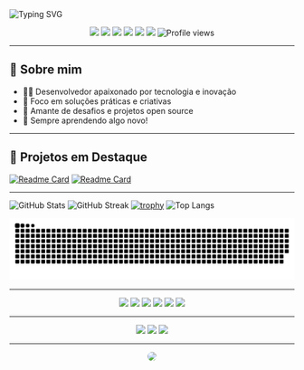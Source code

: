 <img src="https://readme-typing-svg.herokuapp.com?font=Fira+Code&size=24&pause=1000&color=F7DF1E&center=true&vCenter=true&width=435&lines=Olá%2C+eu+sou+o+RuasCardi!;Desenvolvedor+Fullstack;Apaixonado+por+Inovação+e+Tecnologia" alt="Typing SVG" />

<p align="center">
  <img src="https://img.shields.io/badge/JavaScript-F7DF1E?style=for-the-badge&logo=javascript&logoColor=black"/>
  <img src="https://img.shields.io/badge/Python-3776AB?style=for-the-badge&logo=python&logoColor=white"/>
  <img src="https://img.shields.io/badge/React-61DAFB?style=for-the-badge&logo=react&logoColor=black"/>
  <img src="https://img.shields.io/badge/Node.js-339933?style=for-the-badge&logo=node.js&logoColor=white"/>
  <img src="https://img.shields.io/badge/CSS3-1572B6?style=for-the-badge&logo=css3&logoColor=white"/>
  <img src="https://img.shields.io/badge/HTML5-E34F26?style=for-the-badge&logo=html5&logoColor=white"/>
  <img src="https://komarev.com/ghpvc/?username=RuasCardi&style=flat-square&color=blue" alt="Profile views" />
</p>

---

## 👤 Sobre mim

- 👨‍💻 Desenvolvedor apaixonado por tecnologia e inovação
- 🎯 Foco em soluções práticas e criativas
- 🚀 Amante de desafios e projetos open source
- 💬 Sempre aprendendo algo novo!

---

## 🚀 Projetos em Destaque

[![Readme Card](https://github-readme-stats.vercel.app/api/pin/?username=RuasCardi&repo=Portfolio&theme=radical)](https://github.com/RuasCardi/Portfolio)
[![Readme Card](https://github-readme-stats.vercel.app/api/pin/?username=RuasCardi&repo=polaroid-frame&theme=radical)](https://github.com/RuasCardi/polaroid-frame)

---

<!-- GitHub Stats -->
![GitHub Stats](https://github-readme-stats.vercel.app/api?username=RuasCardi&show_icons=true&theme=radical)
![GitHub Streak](https://github-readme-streak-stats.herokuapp.com/?user=RuasCardi&theme=radical)
[![trophy](https://github-profile-trophy.vercel.app/?username=RuasCardi&theme=radical)](https://github.com/ryo-ma/github-profile-trophy)
![Top Langs](https://github-readme-stats.vercel.app/api/top-langs/?username=RuasCardi&layout=compact&theme=radical)

<!-- Snake Game (cobrinha animada do GitHub) -->
![Snake animation](https://github.com/RuasCardi/RuasCardi/blob/output/github-contribution-grid-snake.svg)

---

<!-- Ícones de linguagens -->
<div align="center">
  <img src="https://cdn.jsdelivr.net/gh/devicons/devicon/icons/javascript/javascript-original.svg" width="40" />
  <img src="https://cdn.jsdelivr.net/gh/devicons/devicon/icons/python/python-original.svg" width="40" />
  <img src="https://cdn.jsdelivr.net/gh/devicons/devicon/icons/react/react-original.svg" width="40" />
  <img src="https://cdn.jsdelivr.net/gh/devicons/devicon/icons/nodejs/nodejs-original.svg" width="40" />
  <img src="https://cdn.jsdelivr.net/gh/devicons/devicon/icons/css3/css3-original.svg" width="40" />
  <img src="https://cdn.jsdelivr.net/gh/devicons/devicon/icons/html5/html5-original.svg" width="40" />
</div>

---

<p align="center">
  <a href="mailto:cardinalliruas@gmail.com"><img src="https://img.shields.io/badge/Gmail-red?style=for-the-badge&logo=gmail" /></a>
  <a href="https://www.linkedin.com/in/guilherme-cardinalli-b28634363/"><img src="https://img.shields.io/badge/LinkedIn-blue?style=for-the-badge&logo=linkedin" /></a>
  <a href="https://www.instagram.com/grsitestec"><img src="https://img.shields.io/badge/Instagram-purple?style=for-the-badge&logo=instagram" /></a>
</p>

---

<!-- GIF divertido (opcional) -->
<p align="center">
  <img src="https://media.giphy.com/media/13HgwGsXF0aiGY/giphy.gif" width="300" style="border-radius:10px;" />
</p>
